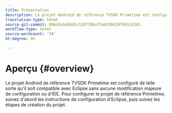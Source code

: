 ```yaml
---
title: Présentation
description: Le projet Android de référence TVSDK Primetime est configuré de telle sorte qu’il soit compatible avec Eclipse sans aucune modification majeure de configuration ou d’IDE.
translation-type: tm+mt
source-git-commit: 89bdda1d4bd5c126f19ba75a819942df901183d1
workflow-type: tm+mt
source-wordcount: '74'
ht-degree: 0%

---
```



# Aperçu {#overview}

Le projet Android de référence TVSDK Primetime est configuré de telle sorte qu’il soit compatible avec Eclipse sans aucune modification majeure de configuration ou d’IDE. Pour configurer le projet de référence Primetime, suivez d&#39;abord les instructions de configuration d&#39;Eclipse, puis suivez les étapes de création du projet.
